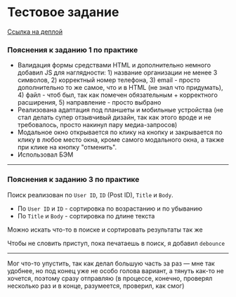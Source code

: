 # Тестовое задание

[Ссылка на деплой](https://shxnxdwn.github.io/test-bhc/)

### Пояснения к заданию 1 по практике

* Валидация формы средствами HTML и дополнительно немного добавил JS для наглядности: 1) название организации не менее 3 символов, 2) корректный номер телефона, 3) email - просто дополнительно то же самое, что и в HTML (не знал что придумать), 4) файл - чтоб был, так как помечен обязательным + корректного расширения, 5) направление - просто выбрано
* Реализована адаптация под планшеты и мобильные устройства (не стал делать супер отзывчивый дизайн, так как этого вроде и не требовалось, просто накинул пару медиа-запросов)
* Модальное окно открывается по клику на кнопку и закрывается по клику в любое место окна, кроме самого модального окна, а также при клике на кнопку "отменить".
* Использовал БЭМ

---

### Пояснения к заданию 3 по практике

Поиск реализован по `User ID`, `ID` (Post ID), `Title` и `Body`.
* По `User ID` и `ID` - сортировка по возрастанию и по убыванию
* По `Title` и `Body` - сортировка по длине текста 

Можно искать что-то в поиске и сортировать результаты так же

Чтобы не словить приступ, пока печатаешь в поиск, я добавил `debounce`

---

Мог что-то упустить, так как делал большую часть за раз — мне так удобнее, но под конец уже не особо голова вариант, а тянуть как-то не хочется, поэтому сразу отправляю (в процессе, конечно, проверял несколько раз и в конце, разумеется, проверил, как смог)
